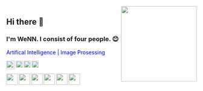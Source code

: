 <img src = "https://media.giphy.com/media/IcZhFmufozDCij3p22/giphy.gif" align="right" width="200" height="200">


## Hi there 👋
### I'm WeNN. I consist of four people. :blush:

<font color="blue">Artifical Intelligence | Image Prosessing</font>

[<img height="22" width="22" src="https://unpkg.com/simple-icons@v6/icons/youtube.svg" align ="left" />][youtube]

[<img height="18" width="18" src="https://unpkg.com/simple-icons@v6/icons/linkedin.svg" align ="left" />][Linkedin]

[<img height="18" width="18" src="https://unpkg.com/simple-icons@v6/icons/instagram.svg" align ="left" />][instagram]

[<img height="18" width="18" src="https://unpkg.com/simple-icons@v6/icons/googledrive.svg" align ="left" />][cv]


<br />
<br />



<img height="30" width="30" src = "https://3.bp.blogspot.com/-yvrV6MUueGg/ToICp0YIDPI/AAAAAAAAADg/SYKg4dWpyC43AAfrDwBTR0VYmYT0QshEgCPcBGAYYCw/s1600/OpenCV_Logo.png" align ="left"/>

<img height="30" width="30" src = "https://miro.medium.com/max/691/1*VSQ0XEywxSgZBwW05GsZtw.png" align ="left" />

<img height="30" width="30" src = "https://encrypted-tbn0.gstatic.com/images?q=tbn:ANd9GcR-pkZLfV7FbW_74u__gpfD3Z3OLQWAwLUcN8ckbFNvQcsZmlRyr55k42HOEmBJ8t_gWpk&usqp=CAU" align ="left" />

<img height="30" width="30" src = "https://static.javatpoint.com/tutorial/keras/images/keras.png" align ="left" />

<img height="30" width="30" src = "https://fullfreecracked.com/wp-content/uploads/2019/03/Arduino-1.8.9-Crack-Mac-With-Serial-Key-Free-Download.jpg" align ="left" />

<img height="30" width="30" src = "https://csl.fiu.edu/wp-content/uploads/2017/02/raspberry-pi-logo.jpg" align ="left" />















[youtube]: https://www.youtube.com/channel/UCEKHyJ-_v6T46iRXdM2m33A
[Linkedin]: https://www.linkedin.com/in/sami-ozlu-38k23e01a/
[instagram]: https://www.instagram.com/sami.ozlu/?hl=en
[cv]: https://drive.google.com/drive/folders/1cYoTTUIw6vVH3W2JiO8Tyn2q1fKIhIeb?usp=sharing